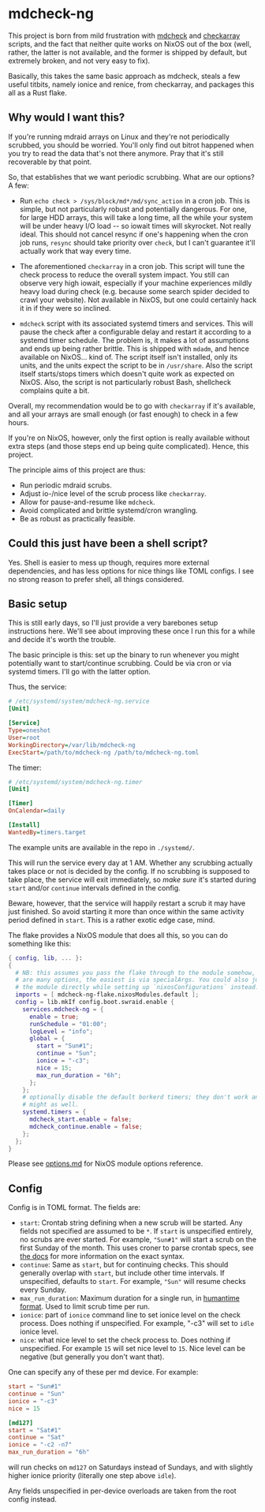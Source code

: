 # mdcheck-ng

This project is born from mild frustration with [mdcheck] and [checkarray]
scripts, and the fact that neither quite works on NixOS out of the box (well,
rather, the latter is not available, and the former is shipped by default, but
extremely broken, and not very easy to fix).

[mdcheck]: https://github.com/md-raid-utilities/mdadm/blob/main/misc/mdcheck
[checkarray]: https://salsa.debian.org/debian/mdadm/-/blob/debian/master/debian/checkarray

Basically, this takes the same basic approach as mdcheck, steals a few useful
titbits, namely ionice and renice, from checkarray, and packages this all as a
Rust flake.

## Why would I want this?

If you're running mdraid arrays on Linux and they're not periodically scrubbed,
you should be worried. You'll only find out bitrot happened when you try to read
the data that's not there anymore. Pray that it's still recoverable by that
point.

So, that establishes that we want periodic scrubbing. What are our options? A
few:

- Run `echo check > /sys/block/md*/md/sync_action` in a cron job. This is
  simple, but not particularly robust and potentially dangerous. For one, for
  large HDD arrays, this will take a long time, all the while your system will
  be under heavy I/O load -- so iowait times will skyrocket. Not really ideal.
  This should not cancel resync if one's happening when the cron job runs,
  `resync` should take priority over `check`, but I can't guarantee it'll
  actually work that way every time.

- The aforementioned `checkarray` in a cron job. This script will tune the check
  process to reduce the overall system impact. You still can observe very high
  iowait, especially if your machine experiences mildly heavy load during check
  (e.g. because some search spider decided to crawl your website). Not available
  in NixOS, but one could certainly hack it in if they were so inclined.

- `mdcheck` script with its associated systemd timers and services. This will
  pause the check after a configurable delay and restart it according to a
  systemd timer schedule. The problem is, it makes a lot of assumptions and ends
  up being rather brittle. This is shipped with `mdadm`, and hence available on
  NixOS... kind of. The script itself isn't installed, only its units, and the
  units expect the script to be in `/usr/share`. Also the script itself
  starts/stops timers which doesn't quite work as expected on NixOS. Also, the
  script is not particularly robust Bash, shellcheck complains quite a bit.

Overall, my recommendation would be to go with `checkarray` if it's available, and all your arrays are small enough (or fast enough) to check in a few hours.

If you're on NixOS, however, only the first option is really available without
extra steps (and those steps end up being quite complicated). Hence, this
project.

The principle aims of this project are thus:

- Run periodic mdraid scrubs.
- Adjust io-/nice level of the scrub process like `checkarray`.
- Allow for pause-and-resume like `mdcheck`.
- Avoid complicated and brittle systemd/cron wrangling.
- Be as robust as practically feasible.

## Could this just have been a shell script?

Yes. Shell is easier to mess up though, requires more external dependencies, and
has less options for nice things like TOML configs. I see no strong reason to
prefer shell, all things considered.

## Basic setup

This is still early days, so I'll just provide a very barebones setup
instructions here. We'll see about improving these once I run this for a while
and decide it's worth the trouble.

The basic principle is this: set up the binary to run whenever you might
potentially want to start/continue scrubbing. Could be via cron or via systemd
timers. I'll go with the latter option.

Thus, the service:

```ini
# /etc/systemd/system/mdcheck-ng.service
[Unit]

[Service]
Type=oneshot
User=root
WorkingDirectory=/var/lib/mdcheck-ng
ExecStart=/path/to/mdcheck-ng /path/to/mdcheck-ng.toml
```

The timer:

```ini
# /etc/systemd/system/mdcheck-ng.timer
[Unit]

[Timer]
OnCalendar=daily

[Install]
WantedBy=timers.target
```

The example units are available in the repo in `./systemd/`.

This will run the service every day at 1 AM. Whether any scrubbing actually
takes place or not is decided by the config. If no scrubbing is supposed to take
place, the service will exit immediately, so _make sure_ it's started during `start` and/or `continue` intervals defined in the config.

Beware, however, that the service will happily restart a scrub it may have just
finished. So avoid starting it more than once within the same activity period
defined in `start`. This is a rather exotic edge case, mind.

The flake provides a NixOS module that does all this, so you can do something like this:

```nix
{ config, lib, ... }:
{
  # NB: this assumes you pass the flake through to the module somehow, there
  # are many options, the easiest is via specialArgs. You could also just load
  # the module directly while setting up `nixosConfigurations` instead.
  imports = [ mdcheck-ng-flake.nixosModules.default ];
  config = lib.mkIf config.boot.swraid.enable {
    services.mdcheck-ng = {
      enable = true;
      runSchedule = "01:00";
      logLevel = "info";
      global = {
        start = "Sun#1";
        continue = "Sun";
        ionice = "-c3";
        nice = 15;
        max_run_duration = "6h";
      };
    };
    # optionally disable the default borkerd timers; they don't work anyway, so
    # might as well.
    systemd.timers = {
      mdcheck_start.enable = false;
      mdcheck_continue.enable = false;
    };
  };
}
```

Please see [options.md](./options.md) for NixOS module options reference.

## Config

Config is in TOML format. The fields are:

- `start`: Crontab string defining when a new scrub will be started. Any fields
  not specified are assumed to be `*`. If `start` is unspecified entirely, no
  scrubs are ever started. For example, `"Sun#1"` will start a scrub on the
  first Sunday of the month. This uses croner to parse crontab specs, see [the
  docs](https://docs.rs/croner/latest/croner/#pattern) for more information on
  the exact syntax.
- `continue`: Same as `start`, but for continuing checks. This should generally
  overlap with `start`, but include other time intervals. If unspecified,
  defaults to `start`. For example, `"Sun"` will resume checks every Sunday.
- `max_run_duration`: Maximum duration for a single run, in [humantime format].
  Used to limit scrub time per run.
- `ionice`: part of `ionice` command line to set ionice level on the check
  process. Does nothing if unspecified. For example, "-c3" will set to `idle`
  ionice level.
- `nice`: what nice level to set the check process to. Does nothing if
  unspecified. For example `15` will set nice level to `15`. Nice level can be
  negative (but generally you don't want that).

[humantime format]: https://docs.rs/humantime/latest/humantime/fn.parse_duration.html

One can specify any of these per md device. For example:

```toml
start = "Sun#1"
continue = "Sun"
ionice = "-c3"
nice = 15

[md127]
start = "Sat#1"
continue = "Sat"
ionice = "-c2 -n7"
max_run_duration = "6h"
```

will run checks on `md127` on Saturdays instead of Sundays, and with slightly
higher ionice priority (literally one step above `idle`).

Any fields unspecified in per-device overloads are taken from the root config
instead.
